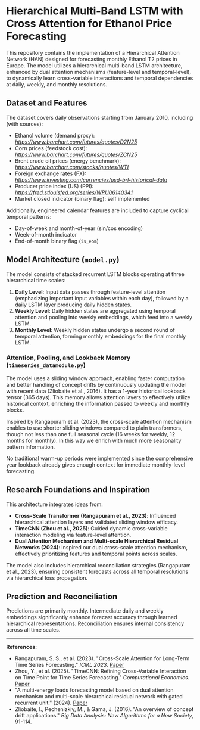 # Hierarchical Multi-Band LSTM with Cross Attention for Ethanol Price Forecasting

This repository contains the implementation of a Hierarchical Attention Network (HAN) designed for forecasting monthly Ethanol T2 prices in Europe. The model utilizes a hierarchical multi-band LSTM architecture, enhanced by dual attention mechanisms (feature-level and temporal-level), to dynamically learn cross-variable interactions and temporal dependencies at daily, weekly, and monthly resolutions.

## Dataset and Features

The dataset covers daily observations starting from January 2010, including (with sources): 

* Ethanol volume (demand proxy): _https://www.barchart.com/futures/quotes/D2N25_
* Corn prices (feedstock cost): _https://www.barchart.com/futures/quotes/ZCN25_
* Brent crude oil prices (energy benchmark): _https://www.barchart.com/stocks/quotes/WTI_
* Foreign exchange rates (FX): _https://www.investing.com/currencies/usd-brl-historical-data_
* Producer price index (US) (PPI): _https://fred.stlouisfed.org/series/WPU06140341_
* Market closed indicator (binary flag): self implemented 

Additionally, engineered calendar features are included to capture cyclical temporal patterns:

* Day-of-week and month-of-year (sin/cos encoding)
* Week-of-month indicator
* End-of-month binary flag (`is_eom`)

## Model Architecture (`model.py`)

The model consists of stacked recurrent LSTM blocks operating at three hierarchical time scales:

1. **Daily Level**: Input data passes through feature-level attention (emphasizing important input variables within each day), followed by a daily LSTM layer producing daily hidden states.
2. **Weekly Level**: Daily hidden states are aggregated using temporal attention and pooling into weekly embeddings, which feed into a weekly LSTM.
3. **Monthly Level**: Weekly hidden states undergo a second round of temporal attention, forming monthly embeddings for the final monthly LSTM.

### Attention, Pooling, and Lookback Memory (`timeseries_datamodule.py`)

The model uses a sliding window approach, enabling faster computation and  better handling of concept drifts by continuously updating the model with recent data (Zliobaite et al., 2016). It has a 1-year historical lookback tensor (365 days). This memory allows attention layers to effectively utilize historical context, enriching the information passed to weekly and monthly blocks.

Inspired by Rangapuram et al. (2023), the cross-scale attention mechanism enables to use shorter sliding windows compared to plain transformers, though not less than one full seasonal cycle (16 weeks for weekly, 12 months for monthly). In this way we enrich with much more seasonality pattern information. 

No traditional warm-up periods were implemented since the comprehensive year lookback already gives enough context for immediate monthly-level forecasting.


## Research Foundations and Inspiration

This architecture integrates ideas from:

* **Cross-Scale Transformer (Rangapuram et al., 2023)**: Influenced hierarchical attention layers and validated sliding window efficacy.
* **TimeCNN (Zhou et al., 2025)**: Guided dynamic cross-variable interaction modeling via feature-level attention.
* **Dual Attention Mechanism and Multi-scale Hierarchical Residual Networks (2024)**: Inspired our dual cross-scale attention mechanism, effectively prioritizing features and temporal points across scales.

The model also includes hierarchical reconciliation strategies (Rangapuram et al., 2023), ensuring consistent forecasts across all temporal resolutions via hierarchical loss propagation.

## Prediction and Reconciliation

Predictions are primarily monthly. Intermediate daily and weekly embeddings significantly enhance forecast accuracy through learned hierarchical representations. Reconciliation ensures internal consistency across all time scales.

---

**References:**

* Rangapuram, S. S., et al. (2023). "Cross-Scale Attention for Long-Term Time Series Forecasting." *ICML 2023*. [Paper](https://proceedings.mlr.press/v206/rangapuram23a/rangapuram23a.pdf)
* Zhou, Y., et al. (2025). "TimeCNN: Refining Cross-Variable Interaction on Time Point for Time Series Forecasting." *Computational Economics*. [Paper](https://link.springer.com/article/10.1007/s10614-025-11030-y?utm_source=chatgpt.com)
* "A multi-energy loads forecasting model based on dual attention mechanism and multi-scale hierarchical residual network with gated recurrent unit." (2024). [Paper](https://www.researchgate.net/publication/389106299_A_multi-energy_loads_forecasting_model_based_on_dual_attention_mechanism_and_multi-scale_hierarchical_residual_network_with_gated_recurrent_unit)
* Zliobaite, I., Pechenizkiy, M., & Gama, J. (2016). "An overview of concept drift applications." *Big Data Analysis: New Algorithms for a New Society*, 91-114.
